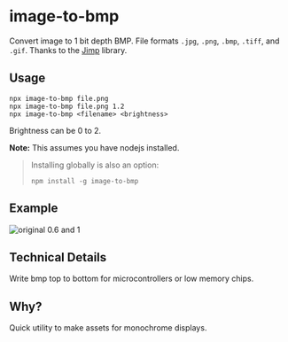 # image-to-bmp

Convert image to 1 bit depth BMP. File formats `.jpg`, `.png`, `.bmp`, `.tiff`, and `.gif`. Thanks to the [Jimp](https://www.npmjs.com/package/jimp) library.

## Usage

```
npx image-to-bmp file.png
npx image-to-bmp file.png 1.2
npx image-to-bmp <filename> <brightness>
```

Brightness can be 0 to 2.

**Note:** This assumes you have nodejs installed.

> Installing globally is also an option:
>
> ```
> npm install -g image-to-bmp
> ```

## Example

![original 0.6 and 1](https://user-images.githubusercontent.com/338885/180120169-f8070160-3ae0-4531-8e71-770107cd93da.png)


## Technical Details

Write bmp top to bottom for microcontrollers or low memory chips.

## Why?

Quick utility to make assets for monochrome displays.

